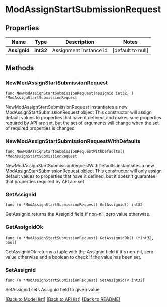 # ModAssignStartSubmissionRequest

## Properties

Name | Type | Description | Notes
------------ | ------------- | ------------- | -------------
**Assignid** | **int32** | Assignment instance id | [default to null]

## Methods

### NewModAssignStartSubmissionRequest

`func NewModAssignStartSubmissionRequest(assignid int32, ) *ModAssignStartSubmissionRequest`

NewModAssignStartSubmissionRequest instantiates a new ModAssignStartSubmissionRequest object
This constructor will assign default values to properties that have it defined,
and makes sure properties required by API are set, but the set of arguments
will change when the set of required properties is changed

### NewModAssignStartSubmissionRequestWithDefaults

`func NewModAssignStartSubmissionRequestWithDefaults() *ModAssignStartSubmissionRequest`

NewModAssignStartSubmissionRequestWithDefaults instantiates a new ModAssignStartSubmissionRequest object
This constructor will only assign default values to properties that have it defined,
but it doesn't guarantee that properties required by API are set

### GetAssignid

`func (o *ModAssignStartSubmissionRequest) GetAssignid() int32`

GetAssignid returns the Assignid field if non-nil, zero value otherwise.

### GetAssignidOk

`func (o *ModAssignStartSubmissionRequest) GetAssignidOk() (*int32, bool)`

GetAssignidOk returns a tuple with the Assignid field if it's non-nil, zero value otherwise
and a boolean to check if the value has been set.

### SetAssignid

`func (o *ModAssignStartSubmissionRequest) SetAssignid(v int32)`

SetAssignid sets Assignid field to given value.



[[Back to Model list]](../README.md#documentation-for-models) [[Back to API list]](../README.md#documentation-for-api-endpoints) [[Back to README]](../README.md)


